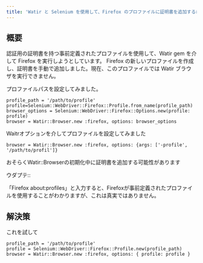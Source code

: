 ```yaml
---
title: 'Watir と Selenium を使用して、Firefox のプロファイルに証明書を追加するにはどうすればよいですか?'
---
```


## 概要
認証用の証明書を持つ事前定義されたプロファイルを使用して、Watir gem を介して Firefox を実行しようとしています。 Firefox の新しいプロファイルを作成し、証明書を手動で追加しました。現在、このプロファイルでは Watir ブラウザを実行できません。

プロファイルパスを設定してみました。

```
profile_path = '/path/to/profile'
profile=Selenium::WebDriver::Firefox::Profile.from_name(profile_path)
browser_options = Selenium::WebDriver::Firefox::Options.new(profile: profile)
browser = Watir::Browser.new :firefox, options: browser_options

```
Waitrオプションを介してプロファイルを設定してみました

```
browser = Watir::Browser.new :firefox, options: {args: ['-profile', '/path/to/profil']}

```
おそらくWatir::Browserの初期化中に証明書を追加する可能性があります

ウダプテ::

「Firefox about:profiles」と入力すると、Firefoxが事前定義されたプロファイルを使用することがわかりますが、これは真実ではありません。

## 解決策
これを試して

```
profile_path = '/path/to/profile'
profile = Selenium::WebDriver::Firefox::Profile.new(profile_path)
browser = Watir::Browser.new :firefox, options: { profile: profile }

```
